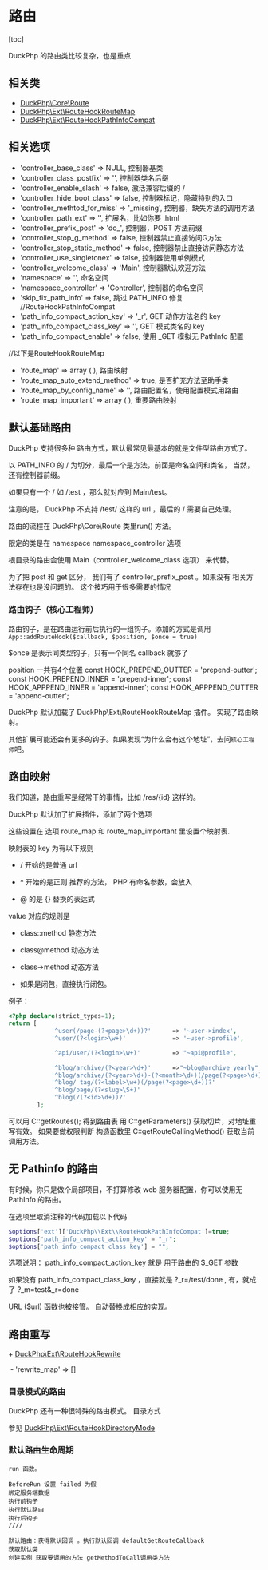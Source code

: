 # 路由
[toc]

DuckPhp 的路由类比较复杂，也是重点

## 相关类

- [DuckPhp\\Core\\Route](ref/Core-Route.md)
- [DuckPhp\\Ext\\RouteHookRouteMap](ref/Ext-RouteHookRouteMap.md)
- [DuckPhp\\Ext\\RouteHookPathInfoCompat](ref/Ext-RouteHookPathInfoCompat.md)

## 相关选项

- 'controller_base_class' => NULL,
    控制器基类
- 'controller_class_postfix' => '',
    控制器类名后缀
- 'controller_enable_slash' => false,
    激活兼容后缀的 / 
- 'controller_hide_boot_class' => false,
    控制器标记，隐藏特别的入口
- 'controller_methtod_for_miss' => '_missing',
    控制器，缺失方法的调用方法
- 'controller_path_ext' => '',
    扩展名，比如你要 .html
- 'controller_prefix_post' => 'do_',
    控制器，POST 方法前缀
- 'controller_stop_g_method' => false,
    控制器禁止直接访问G方法
- 'controller_stop_static_method' => false,
    控制器禁止直接访问静态方法
- 'controller_use_singletonex' => false,
    控制器使用单例模式
- 'controller_welcome_class' => 'Main',
    控制器默认欢迎方法
- 'namespace' => '',
    命名空间
- 'namespace_controller' => 'Controller',
    控制器的命名空间
- 'skip_fix_path_info' => false,
    跳过 PATH_INFO 修复
//RouteHookPathInfoCompat
- 'path_info_compact_action_key' => '_r',
    GET 动作方法名的 key
- 'path_info_compact_class_key' => '',
    GET 模式类名的 key
- 'path_info_compact_enable' => false,
    使用 _GET 模拟无 PathInfo 配置

//以下是RouteHookRouteMap

- 'route_map' => array ( ),
    路由映射
- 'route_map_auto_extend_method' => true,
    是否扩充方法至助手类
- 'route_map_by_config_name' => '',
    路由配置名，使用配置模式用路由
- 'route_map_important' => array ( ),
    重要路由映射

##  默认基础路由

DuckPhp 支持很多种 路由方式，默认最常见最基本的就是文件型路由方式了。

以 PATH_INFO 的 / 为切分，最后一个是方法，前面是命名空间和类名， 当然，还有控制器前缀。

如果只有一个 / 如 /test ，那么就对应到 Main/test。

注意的是， DuckPhp 不支持 /test/  这样的 url ，最后的 / 需要自己处理。


路由的流程在 DuckPhp\Core\Route 类里run() 方法。

限定的类是在  namespace namespace_controller 选项

根目录的路由会使用 Main（controller_welcome_class 选项） 来代替。

为了把 post 和 get 区分， 我们有了 controller_prefix_post 。如果没有 相关方法存在也是没问题的。 这个技巧用于很多需要的情况

### 路由钩子（核心工程师）

路由钩子，是在路由运行前后执行的一组钩子。添加的方式是调用 `App::addRouteHook($callback, $position, $once = true)`

$once 是表示同类型钩子，只有一个同名 callback 就够了

position 一共有4个位置
    const HOOK_PREPEND_OUTTER = 'prepend-outter';
    const HOOK_PREPEND_INNER = 'prepend-inner';
    const HOOK_APPPEND_INNER = 'append-inner';
    const HOOK_APPPEND_OUTTER = 'append-outter';

DuckPhp 默认加载了 DuckPhp\\Ext\\RouteHookRouteMap 插件。 实现了路由映射。

其他扩展可能还会有更多的钩子。如果发现“为什么会有这个地址”，去问`核心工程师`吧。

## 路由映射


我们知道，路由重写是经常干的事情，比如  /res/{id} 这样的。

DuckPhp 默认加了扩展插件，添加了两个选项

这些设置在 选项 route_map 和 route_map_important 里设置个映射表.

映射表的 key 为有以下规则

- / 开始的是普通 url

- ^ 开始的是正则 推荐的方法， PHP 有命名参数，会放入

- @ 的是 {} 替换的表达式

value 对应的规则是

- class::method 静态方法

- class@method 动态方法

- class->method 动态方法

- 如果是闭包，直接执行闭包。

例子：





























```PHP
<?php declare(strict_types=1);
return [
            '^user(/page-(?<page>\d+))?'      => '~user->index',
            '^user/(?<login>\w+)'             => '~user->profile',

            '^api/user/(?<login>\w+)'         => "~api@profile",
            
            '^blog/archive/(?<year>\d+)'      =>"~blog@archive_yearly",
            '^blog/archive/(?<year>\d+)-(?<month>\d+)(/page(?<page>\d+))?'    =>"~blog@archive_monthly",
            '^blog/ tag/(?<label>\w+)(/page(?<page>\d+))?'                     =>"~blog@tag",
            '^blog/page/(?<slug>\S+)'                                         =>"~blog@post",
            '^blog(/(?<id>\d+))?'                                              =>"~blog@index",
        ];

```

可以用 C::getRoutes();  得到路由表
用 C::getParameters() 获取切片，对地址重写有效。
如果要做权限判断 构造函数里 C::getRouteCallingMethod() 获取当前调用方法。

## 无 Pathinfo 的路由

有时候，你只是做个局部项目，不打算修改 web 服务器配置，你可以使用无 PathInfo 的路由。

在选项里取消注释的代码加载以下代码

```php
$options['ext']['DuckPhp\\Ext\\RouteHookPathInfoCompat']=true;
$options['path_info_compact_action_key' = "_r";
$options['path_info_compact_class_key'] = "";
```
选项说明： path_info_compact_action_key 就是 用于路由的 $\_GET 参数

如果没有 path_info_compact_class_key ，直接就是  ?\_r=/test/done ,  有，就成了 ?\_m=test&_r=done

URL ($url) 函数也被接管。 自动替换成相应的实现。


## 路由重写

\+ [DuckPhp\Ext\RouteHookRewrite](Ext-RouteHookRewrite.md)

​    \- 'rewrite_map' => []

### 目录模式的路由

DuckPhp 还有一种很特殊的路由模式。
目录方式

参见 [DuckPhp\\Ext\\RouteHookDirectoryMode](ref/RouteHookDirectoryMode.md)


### 默认路由生命周期

    run 函数。
    
    BeforeRun 设置 failed 为假
    绑定服务端数据
    执行前钩子
    执行默认路由
    执行后钩子
    ////
    
    默认路由：获得默认回调 。执行默认回调 defaultGetRouteCallback
    获取默认类
    创建实例 获取要调用的方法 getMethodToCall调用类方法
